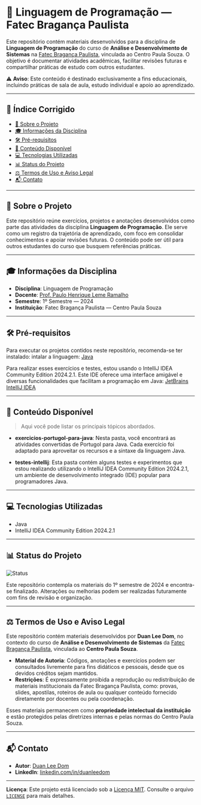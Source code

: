 # 📘 Linguagem de Programação — Fatec Bragança Paulista

Este repositório contém materiais desenvolvidos para a disciplina de **Linguagem de Programação** do curso de **Análise e Desenvolvimento de Sistemas** na [Fatec Bragança Paulista](https://fatecbraganca.cps.sp.gov.br/), vinculada ao Centro Paula Souza. O objetivo é documentar atividades acadêmicas, facilitar revisões futuras e compartilhar práticas de estudo com outros estudantes.

⚠️ **Aviso**: Este conteúdo é destinado exclusivamente a fins educacionais, incluindo práticas de sala de aula, estudo individual e apoio ao aprendizado.

---

## 📑 Índice Corrigido

* [📖 Sobre o Projeto](#sobre-o-projeto)
* [🎓 Informações da Disciplina](#informações-da-disciplina)
* [🛠️ Pré-requisitos](#pré-requisitos)
* [📂 Conteúdo Disponível](#conteúdo-disponível)
* [💻 Tecnologias Utilizadas](#tecnologias-utilizadas)
* [📊 Status do Projeto](#status-do-projeto)
* [⚖️ Termos de Uso e Aviso Legal](#termos-de-uso-e-aviso-legal)
* [📬 Contato](#contato)
  
---

## 📖 Sobre o Projeto

Este repositório reúne exercícios, projetos e anotações desenvolvidos como parte das atividades da disciplina **Linguagem de Programação**. Ele serve como um registro da trajetória de aprendizado, com foco em consolidar conhecimentos e apoiar revisões futuras. O conteúdo pode ser útil para outros estudantes do curso que busquem referências práticas.

---

## 🎓 Informações da Disciplina

* **Disciplina**: Linguagem de Programação
* **Docente**: [Prof. Paulo Henrique Leme Ramalho](https://fatecbraganca.cps.sp.gov.br/professores/)
* **Semestre**: 1º Semestre — 2024
* **Instituição**: Fatec Bragança Paulista — Centro Paula Souza

---

## 🛠️ Pré-requisitos

Para executar os projetos contidos neste repositório, recomenda-se ter instalado: intalar a linguagem: [Java](https://www.oracle.com/java/technologies/downloads/?er=221886)

Para realizar esses exercícios e testes, estou usando o IntelliJ IDEA Community Edition 2024.2.1. Este IDE oferece uma interface amigável e diversas funcionalidades que facilitam a programação em Java: [JetBrains IntelliJ IDEA](https://www.jetbrains.com/idea/download/)

---

## 📂 Conteúdo Disponível

> Aqui você pode listar os principais tópicos abordados.

- **exercicios-portugol-para-java**: Nesta pasta, você encontrará as atividades convertidas de Portugol para Java. Cada exercício foi adaptado para aproveitar os recursos e a sintaxe da linguagem Java.

- **testes-intellij**: Esta pasta contém alguns testes e experimentos que estou realizando utilizando o IntelliJ IDEA Community Edition 2024.2.1, um ambiente de desenvolvimento integrado (IDE) popular para programadores Java.

---

## 💻 Tecnologias Utilizadas

* Java
* IntelliJ IDEA Community Edition 2024.2.1

---

## 📊 Status do Projeto

![Status](https://img.shields.io/badge/status-Finalizado-blue)

Este repositório contempla os materiais do 1º semestre de 2024 e encontra-se finalizado. Alterações ou melhorias podem ser realizadas futuramente com fins de revisão e organização.

---

## ⚖️ Termos de Uso e Aviso Legal

Este repositório contém materiais desenvolvidos por **Duan Lee Dom**, no contexto do curso de **Análise e Desenvolvimento de Sistemas** da [Fatec Bragança Paulista](https://fatecbraganca.cps.sp.gov.br/), vinculada ao **Centro Paula Souza**.

* **Material de Autoria**: Códigos, anotações e exercícios podem ser consultados livremente para fins didáticos e pessoais, desde que os devidos créditos sejam mantidos.
* **Restrições**: É expressamente proibida a reprodução ou redistribuição de materiais institucionais da Fatec Bragança Paulista, como: provas, slides, apostilas, roteiros de aula ou qualquer conteúdo fornecido diretamente por docentes ou pela coordenação.

Esses materiais permanecem como **propriedade intelectual da instituição** e estão protegidos pelas diretrizes internas e pelas normas do Centro Paula Souza.

---

## 📬 Contato

* **Autor**: [Duan Lee Dom](https://github.com/DuanLeeDom)
* **LinkedIn**: [linkedin.com/in/duanleedom](https://www.linkedin.com/in/duanleedom/)

---

**Licença**: Este projeto está licenciado sob a [Licença MIT](LICENSE). Consulte o arquivo [`LICENSE`](LICENSE) para mais detalhes.
